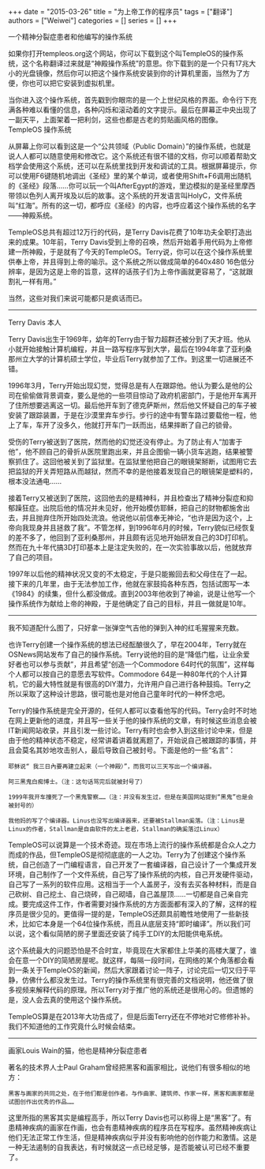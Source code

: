 +++ 
date = "2015-03-26"
title = "为上帝工作的程序员"
tags = ["翻译"]
authors = ["Weiwei"]
categories = []
series = []
+++


一个精神分裂症患者和他编写的操作系统

如果你打开templeos.org这个网站，你可以下载到这个叫TempleOS的操作系统，这个名称翻译过来就是“神殿操作系统”的意思。你下载到的是一个只有17兆大小的光盘镜像，然后你可以把这个操作系统安装到你的计算机里面，当然为了方便，你也可以把它安装到虚拟机里。

当你进入这个操作系统，首先戳到你眼帘的是一个上世纪风格的界面。命令行下充满各种难以看懂的信息，各种闪烁和滚动着的文字提示。最后在屏幕正中央出现了一副天平，上面架着一把利剑，这些也都是古老的剪贴画风格的图像。
TempleOS 操作系统

从屏幕上你可以看到这是一个“公共领域（Public Domain）”的操作系统，也就是说人人都可以随意使用和修改它。这个系统还有很不错的文档，你可以顺着帮助文档学会使用这个系统，还可以在系统里找到开发和调试的工具。根据屏幕提示，你可以使用F6键随机地调出《圣经》里的某个单词，或者使用Shift+F6调用出随机的《圣经》段落……你可以玩一个叫AfterEgypt的游戏，里边模拟的是圣经里摩西带领以色列人离开埃及以后的故事。这个系统的开发语言叫HolyC，文件系统叫“红海”。所有的这一切，都呼应《圣经》的内容，也呼应着这个操作系统的名字——神殿系统。

TempleOS总共有超过12万行的代码，是Terry Davis花费了10年功夫全职打造出来的成果。10年前，Terry Davis受到上帝的召唤，然后开始着手用代码为上帝修建一所神殿，于是就有了今天的TempleOS。Terry说，你可以在这个操作系统里供奉上帝，并且得到上帝的喻示。这个系统之所以做成简单的640x480 16色低分辨率，是因为这是上帝的旨意，这样的话孩子们为上帝作画就更容易了，“这就跟割礼一样有用。”

当然，这些对我们来说可能都只是疯话而已。

---
Terry Davis 本人

Terry Davis出生于1969年，幼年的Terry由于智力超群还被分到了天才班。他从小就开始接触计算机编程，并且一路写程序写到大学，最后在1994年拿了亚利桑那州立大学的计算机硕士学位，毕业后Terry就参加了工作。到这里一切进展还不错。

1996年3月，Terry开始出现幻觉，觉得总是有人在跟踪他。他认为要么是他的公司在偷偷做背景调查，要么是他的一些项目惊动了政府机密部门，于是他开车离开了住所想要逃离这一切。最后他开车到了德克萨斯州，然后他又怀疑自己的车子被安装了跟踪装置，于是在沙漠里弃车步行。步行的途中有警车路过要载他一程，他上了车，车开了没多久，他就打开车门一跃而出，结果摔断了自己的锁骨。

受伤的Terry被送到了医院，然而他的幻觉还没有停止。为了防止有人“加害于他”，他不顾自己的骨折从医院里跑出来，并且企图偷一辆小货车逃跑，结果被警察抓住了。这回他被关到了监狱里。在监狱里他把自己的眼镜架掰断，试图用它去把监狱的开关弄短路从而越狱，然而不幸的是他接着发现自己的眼镜架是塑料的，根本没法通电……

接着Terry又被送到了医院，这回他去的是精神科，并且检查出了精神分裂症和抑郁躁狂症。出院后他的情况并未见好，他开始模仿耶稣，把自己的财物都施舍出去，并且抛弃住所开始四处流浪。他说他以前信奉无神论，“也许是因为这个，上帝向我现身并且拯救了我”。不管怎样，到1996年6月的时候，Terry貌似已经恢复的差不多了，他回到了亚利桑那州，并且颇有远见地开始研发自己的3D打印机。然而在九十年代搞3D打印基本上是注定失败的，在一次实验事故以后，他就放弃了自己的项目。

1997年以后他的精神状况又变的不太稳定，于是只能搬回去和父母住在了一起。接下来的几年里，由于无法参加工作，他就在家鼓捣各种东西，包括试图写一本《1984》的续集，但什么都没做成。直到2003年他收到了神谕，说是让他写一个操作系统作为献给上帝的神殿，于是他确定了自己的目标，并且一做就是10年。

---
我不知道配什么图了，只好拿一张弹空气吉他的弹到入神的红毛猩猩来充数。

也许Terry创建一个操作系统的想法已经酝酿很久了，早在2004年，Terry就在OSNews网站发布了自己的操作系统。Terry说他的目的是“降低门槛，让业余爱好者也可以参与贡献”，并且希望“创造一个Commodore 64时代的氛围”，这样每个人都可以按自己的意愿去写软件。Commodore 64是一种80年代的个人计算机，它的最大特性就是有很高的DIY潜力，允许用户自己进行各种鼓捣。Terry之所以采取了这种设计思路，很可能也是对他自己童年时代的一种怀念吧。

Terry的操作系统是完全开源的，任何人都可以查看他写的代码。Terry会时不时地在网上更新他的进度，并且写一些关于他的操作系统的文章，有时候这些消息会被IT新闻网站收录，并且引发一些讨论。Terry有时也会参入到这些讨论中来，但是由于他的精神状态不稳定，经常讲着讲着就离题了，开始说自己被跟踪的事情，并且会莫名其妙地攻击别人，最后导致自己被封号。下面是他的一些“名言”：

    耶稣说“ 我三日內要再建立起来（一个神殿）”，而我可以三天写出一个编译器。

    阿三黑鬼白痴博士。（注：这句话骂完后就被封号了）

    1999年我开车撞死了一个黑鬼警察……（注：并没有发生过，但是在美国网站提到“黑鬼”也是会被封号的）

    我他妈的写了个编译器。Linus也没写出编译器来，还要被Stallman奚落。（注：Linus是Linux的作者，Stallman是自由软件的太上老君，Stallman的确奚落过Linux）

TempleOS可以说算是一个技术奇迹。现在市场上流行的操作系统都是合众人之力而成的作品，但TempleOS是彻彻底底的一人之功。Terry为了创建这个操作系统，自己创造了一门编程语言，自己开发了一套编译器，自己设计了一个集成开发环境，自己制作了一个文件系统，自己写了操作系统的内核，自己开发硬件驱动，自己写了一系列的软件应用。这相当于一个人盖房子，没有去买各种材料，而是自己砍树、自己挖土、自己烧砖，自己砌墙，自己盖屋顶……一切都是自己亲自完成。要完成这件工作，作者需要对操作系统的方方面面都有深入的了解，这样的程序员是很少见的。更值得一提的是，TempleOS还颇具前瞻性地使用了一些新技术，比如它本身是一个64位操作系统，而且从底层支持“即时编译”。所以我们可以说，这个看似简陋的房子里面还安装了纯手工DIY的太阳能供电系统。

这个系统最大的问题恐怕是不合时宜，毕竟现在大家都住上华美的高楼大厦了，谁会在意一个DIY的简陋房屋呢。就这样，每隔一段时间，在网络的某个角落都会看到一条关于TempleOS的新闻，然后大家跟着讨论一阵子，讨论完后一切又归于平静，仿佛什么都没发生过。Terry的操作系统里有很完善的文档说明，他还做了很多视频来解释代码的原理。所以Terry对于推广他的系统还是很用心的。但遗憾的是，没人会去真的使用这个操作系统。

TempleOS算是在2013年大功告成了，但是后面Terry还在不停地对它修修补补。我们不知道他的工作究竟什么时候会结束。

---
画家Louis Wain的猫，他也是精神分裂症患者

著名的技术界人士Paul Graham曾经把黑客和画家相比，说他们有很多相似的地方：

    黑客与画家的共同之处，在于他们都是创作者。与作曲家、建筑师、作家一样，黑客和画家都是试图创作出优秀的作品……

这里所指的黑客其实是编程高手，所以Terry Davis也可以称得上是“黑客”了。有患精神疾病的画家在作画，也会有患精神疾病的程序员在写程序。虽然精神疾病让他们无法正常工作生活，但是精神疾病似乎并没有影响他的创作能力和激情。这是一种无法遏制的自我表达，有时候就这一点已经足够，是否能被认可已经不重要了。


